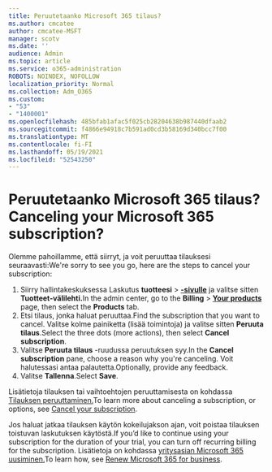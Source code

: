 ```yaml
---
title: Peruutetaanko Microsoft 365 tilaus?
ms.author: cmcatee
author: cmcatee-MSFT
manager: scotv
ms.date: ''
audience: Admin
ms.topic: article
ms.service: o365-administration
ROBOTS: NOINDEX, NOFOLLOW
localization_priority: Normal
ms.collection: Adm_O365
ms.custom:
- "53"
- "1400001"
ms.openlocfilehash: 485bfab1afac5f025cb28204638b987440dfaab2
ms.sourcegitcommit: f4866e94918c7b591ad0cd3b58169d340bcc7f00
ms.translationtype: MT
ms.contentlocale: fi-FI
ms.lasthandoff: 05/19/2021
ms.locfileid: "52543250"
---
```

# <a name="canceling-your-microsoft-365-subscription"></a><span data-ttu-id="7fe0d-102">Peruutetaanko Microsoft 365 tilaus?</span><span class="sxs-lookup"><span data-stu-id="7fe0d-102">Canceling your Microsoft 365 subscription?</span></span>

<span data-ttu-id="7fe0d-103">Olemme pahoillamme, että siirryt, ja voit peruuttaa tilauksesi seuraavasti:</span><span class="sxs-lookup"><span data-stu-id="7fe0d-103">We're sorry to see you go, here are the steps to cancel your subscription:</span></span>

1. <span data-ttu-id="7fe0d-104">Siirry hallintakeskuksessa Laskutus **tuotteesi**  >  **[-sivulle](https://go.microsoft.com/fwlink/p/?linkid=842054)** ja valitse sitten **Tuotteet-välilehti.**</span><span class="sxs-lookup"><span data-stu-id="7fe0d-104">In the admin center, go to the **Billing** > **[Your products](https://go.microsoft.com/fwlink/p/?linkid=842054)** page, then select the **Products** tab.</span></span>
2. <span data-ttu-id="7fe0d-105">Etsi tilaus, jonka haluat peruuttaa.</span><span class="sxs-lookup"><span data-stu-id="7fe0d-105">Find the subscription that you want to cancel.</span></span> <span data-ttu-id="7fe0d-106">Valitse kolme painiketta (lisää toimintoja) ja valitse sitten **Peruuta tilaus**.</span><span class="sxs-lookup"><span data-stu-id="7fe0d-106">Select the three dots (more actions), then select **Cancel subscription**.</span></span>
3. <span data-ttu-id="7fe0d-107">Valitse **Peruuta tilaus** -ruudussa peruutuksen syy.</span><span class="sxs-lookup"><span data-stu-id="7fe0d-107">In the **Cancel subscription** pane, choose a reason why you're canceling.</span></span> <span data-ttu-id="7fe0d-108">Voit halutessasi antaa palautetta.</span><span class="sxs-lookup"><span data-stu-id="7fe0d-108">Optionally, provide any feedback.</span></span>
4. <span data-ttu-id="7fe0d-109">Valitse **Tallenna**.</span><span class="sxs-lookup"><span data-stu-id="7fe0d-109">Select **Save**.</span></span>

<span data-ttu-id="7fe0d-110">Lisätietoja tilauksen tai vaihtoehtojen peruuttamisesta on kohdassa [Tilauksen peruuttaminen.](/microsoft-365/commerce/subscriptions/cancel-your-subscription)</span><span class="sxs-lookup"><span data-stu-id="7fe0d-110">To learn more about canceling a subscription, or options, see [Cancel your subscription](/microsoft-365/commerce/subscriptions/cancel-your-subscription).</span></span>

<span data-ttu-id="7fe0d-111">Jos haluat jatkaa tilauksen käytön kokeilujakson ajan, voit poistaa tilauksen toistuvan laskutuksen käytöstä.</span><span class="sxs-lookup"><span data-stu-id="7fe0d-111">If you’d like to continue using your subscription for the duration of your trial, you can turn off recurring billing for the subscription.</span></span> <span data-ttu-id="7fe0d-112">Lisätietoja on kohdassa [yritysasian Microsoft 365 uusiminen.](/microsoft-365/commerce/subscriptions/renew-your-subscription)</span><span class="sxs-lookup"><span data-stu-id="7fe0d-112">To learn how, see [Renew Microsoft 365 for business](/microsoft-365/commerce/subscriptions/renew-your-subscription).</span></span>